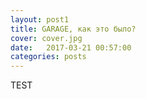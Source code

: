 ```yaml
---
layout: post1
title: GARAGE, как это было?
cover: cover.jpg
date:   2017-03-21 00:57:00
categories: posts
---
```





TEST

